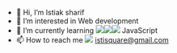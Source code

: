 - 👋 Hi, I’m Istiak sharif 
- 👀 I’m interested in Web development
- 🌱 I’m currently learning <img src="https://img.shields.io/badge/PHP-777BB4?style=for-the-badge&logo=php&logoColor=white
"/><img src="https://img.shields.io/badge/Laravel-FF2D20?style=for-the-badge&logo=laravel&logoColor=white"/><img src="https://img.shields.io/badge/JavaScript-323330?style=for-the-badge&logo=javascript&logoColor=F7DF1E" /> JavaScript
- 📫 How to reach me <img src="https://img.shields.io/badge/Gmail-D14836?style=for-the-badge&logo=gmail&logoColor=white" /> istisquare@gmail.com

<!---
Istiak60/Istiak60 is a ✨ special ✨ repository because its `README.md` (this file) appears on your GitHub profile.
You can click the Preview link to take a look at your changes.
--->

